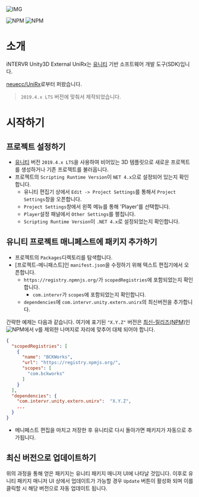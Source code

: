 ![IMG](https://img.shields.io/badge/pkg%20name-com.intervr.unity.extern.unirx-yellowgreen?style=for-the-badge&logo=appveyor)

![NPM](https://img.shields.io/npm/v/com.bckworks.unity.extern.unirx)
![NPM](https://img.shields.io/npm/l/com.bckworks.unity.extern.unirx)

# 소개

iNTERVR Unity3D External UniRx는 [유니티] 기반 소프트웨어 개발 도구(SDK)입니다.

[neuecc/UniRx]로부터 퍼왔습니다.

> `2019.4.x LTS` 버전에 맞춰서 제작되었습니다.

# 시작하기

## 프로젝트 설정하기

* [유니티] 버전 `2019.4.x LTS`을 사용하여 비어있는 3D 템플릿으로 새로운 프로젝트를 생성하거나 기존 프로젝트를 불러옵니다.
* 프로젝트의 `Scripting Runtime Version`이 `NET 4.x`으로 설정되어 있는지 확인합니다.
  * 유니티 편집기 상에서 `Edit -> Project Settings`를 통해서 `Project Settings`창을 오픈합니다.
  * `Project Settings`창에서 왼쪽 메뉴를 통해 'Player'를 선택합니다.
  * `Player`설정 패널에서 `Other Settings`를 펼칩니다.
  * `Scripting Runtime Version`이 `.NET 4.x`로 설정되었는지 확인합니다.

## 유니티 프로젝트 매니페스트에 패키지 추가하기

* 프로젝트의 `Packages`디렉토리를 탐색합니다.
* [프로젝트-메니패스트]인 `manifest.json`을 수정하기 위해 텍스트 편집기에서 오픈합니다.
  * `https://registry.npmnjs.org/`가 `scopedRegistries`에 포함되었는지 확인합니다.
    * `com.intervr`가 `scopes`에 포함되었는지 확인합니다.
  * `dependencies`에 `com.intervr.unity.extern.unirx`의 최신버전을 추가합니다.

 간략한 예제는 다음과 같습니다. 여기에 표기된 `"X.Y.Z"` 버전은 [최신-릴리즈(NPM)]인 ![NPM](https://img.shields.io/npm/v/com.bckworks.extern.unity.unirx)에서 v를 제외한 나머지로 자리에 맞추어 대체 되어야 합니다.
```json
{
  "scopedRegistries": [
    {
      "name": "BCKWorks",
      "url": "https://registry.npmjs.org/",
      "scopes": [
        "com.bckworks"
      ]
    }
  ],
  "dependencies": {
    "com.intervr.unity.extern.unirx":  "X.Y.Z",
    ...
  }
}
```
* 메니페스트 편집을 마치고 저장한 후 유니티로 다시 돌아가면 패키지가 자동으로 추가됩니다.

## 최신 버전으로 업데이트하기

위의 과정을 통해 얻은 패키지는 유니티 패키지 매니저 UI에 나타날 것입니다. 이후로 유니티 패키지 매니저 UI 상에서 업데이트가 가능할 경우 `Update` 버튼이 활성화 되며 이를 클릭할 시 해당 버전으로 자동 업데이트 됩니다.

[neuecc/UniRx]: https://github.com/neuecc/unirx
[유니티]: https://unity3d.com/
[최신-릴리즈(NPM)]: https://www.npmjs.com/package/com.bckworks.extern.unity.unirx
[프로젝트-매니페스트]: https://docs.unity3d.com/Manual/upm-manifestPrj.html
